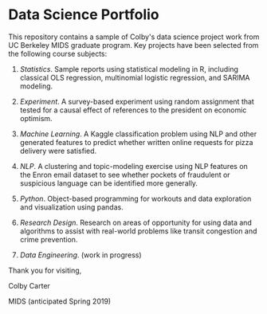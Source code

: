 # Data Science Portfolio
This repository contains a sample of Colby's data science project work from UC Berkeley MIDS graduate program. Key projects have been selected from the following course subjects:

1. _Statistics_. Sample reports using statistical modeling in R, including classical OLS regression, multinomial logistic regression, and SARIMA modeling.

2. _Experiment_. A survey-based experiment using random assignment that tested for a causal effect of references to the president on economic optimism.

3. _Machine Learning_. A Kaggle classification problem using NLP and other generated features to predict whether written online requests for pizza delivery were satisfied.

4. _NLP_. A clustering and topic-modeling exercise using NLP features on the Enron email dataset to see whether pockets of fraudulent or suspicious language can be identified more generally.

5. _Python_. Object-based programming for workouts and data exploration and visualization using pandas.

6. _Research Design_. Research on areas of opportunity for using data and algorithms to assist with real-world problems like transit congestion and crime prevention.

7. _Data Engineering_. (work in progress)


Thank you for visiting,

Colby Carter

MIDS (anticipated Spring 2019)
